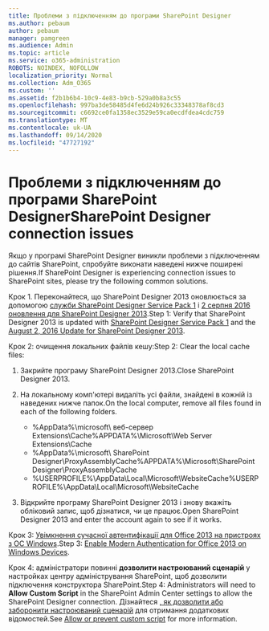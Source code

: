 ```yaml
---
title: Проблеми з підключенням до програми SharePoint Designer
ms.author: pebaum
author: pebaum
manager: pamgreen
ms.audience: Admin
ms.topic: article
ms.service: o365-administration
ROBOTS: NOINDEX, NOFOLLOW
localization_priority: Normal
ms.collection: Adm_O365
ms.custom: ''
ms.assetid: f2b1b6b4-10c9-4e83-b9cb-529a0b8a3c55
ms.openlocfilehash: 997ba3de58485d4fe6d24b926c33348378af8cd3
ms.sourcegitcommit: c6692ce0fa1358ec3529e59ca0ecdfdea4cdc759
ms.translationtype: MT
ms.contentlocale: uk-UA
ms.lasthandoff: 09/14/2020
ms.locfileid: "47727192"
---
```

# <a name="sharepoint-designer-connection-issues"></a><span data-ttu-id="27b16-102">Проблеми з підключенням до програми SharePoint Designer</span><span class="sxs-lookup"><span data-stu-id="27b16-102">SharePoint Designer connection issues</span></span> 

<span data-ttu-id="27b16-103">Якщо у програмі SharePoint Designer виникли проблеми з підключенням до сайтів SharePoint, спробуйте виконати наведені нижче поширені рішення.</span><span class="sxs-lookup"><span data-stu-id="27b16-103">If SharePoint Designer is experiencing connection issues to SharePoint sites, please try the following common solutions.</span></span>

<span data-ttu-id="27b16-104">Крок 1. Переконайтеся, що SharePoint Designer 2013 оновлюється за допомогою [служби SharePoint Designer Service Pack 1](https://support.microsoft.com/help/2817441/description-of-microsoft-sharepoint-designer-2013-service-pack-1-sp1) і [2 серпня 2016 оновлення для SharePoint Designer 2013](https://support.microsoft.com/help/3114721/august-2-2016-update-for-sharepoint-designer-2013-kb3114721).</span><span class="sxs-lookup"><span data-stu-id="27b16-104">Step 1: Verify that SharePoint Designer 2013 is updated with [SharePoint Designer Service Pack 1](https://support.microsoft.com/help/2817441/description-of-microsoft-sharepoint-designer-2013-service-pack-1-sp1) and the [August 2, 2016 Update for SharePoint Designer 2013](https://support.microsoft.com/help/3114721/august-2-2016-update-for-sharepoint-designer-2013-kb3114721).</span></span>



<span data-ttu-id="27b16-105">Крок 2: очищення локальних файлів кешу:</span><span class="sxs-lookup"><span data-stu-id="27b16-105">Step 2: Clear the local cache files:</span></span>

1. <span data-ttu-id="27b16-106">Закрийте програму SharePoint Designer 2013.</span><span class="sxs-lookup"><span data-stu-id="27b16-106">Close SharePoint Designer 2013.</span></span>

2. <span data-ttu-id="27b16-107">На локальному комп'ютері видаліть усі файли, знайдені в кожній із наведених нижче папок.</span><span class="sxs-lookup"><span data-stu-id="27b16-107">On the local computer, remove all files found in each of the following folders.</span></span>

    - <span data-ttu-id="27b16-108">%AppData%\microsoft\ веб-сервер Extensions\Cache</span><span class="sxs-lookup"><span data-stu-id="27b16-108">%APPDATA%\Microsoft\Web Server Extensions\Cache</span></span>
    - <span data-ttu-id="27b16-109">%AppData%\microsoft\ SharePoint Designer\ProxyAssemblyCache</span><span class="sxs-lookup"><span data-stu-id="27b16-109">%APPDATA%\Microsoft\SharePoint Designer\ProxyAssemblyCache</span></span>
    - <span data-ttu-id="27b16-110">%USERPROFILE%\AppData\Local\Microsoft\WebsiteCache</span><span class="sxs-lookup"><span data-stu-id="27b16-110">%USERPROFILE%\AppData\Local\Microsoft\WebsiteCache</span></span>

3. <span data-ttu-id="27b16-111">Відкрийте програму SharePoint Designer 2013 і знову вкажіть обліковий запис, щоб дізнатися, чи це працює.</span><span class="sxs-lookup"><span data-stu-id="27b16-111">Open SharePoint Designer 2013 and enter the account again to see if it works.</span></span>

<span data-ttu-id="27b16-112">Крок 3: [Увімкнення сучасної автентифікації для Office 2013 на пристроях з ОС Windows](https://docs.microsoft.com/microsoft-365/admin/security-and-compliance/enable-modern-authentication).</span><span class="sxs-lookup"><span data-stu-id="27b16-112">Step 3: [Enable Modern Authentication for Office 2013 on Windows Devices](https://docs.microsoft.com/microsoft-365/admin/security-and-compliance/enable-modern-authentication).</span></span>

<span data-ttu-id="27b16-113">Крок 4: адміністратори повинні **дозволити настроюваний сценарій** у настройках центру адміністрування SharePoint, щоб дозволити підключення конструктора SharePoint.</span><span class="sxs-lookup"><span data-stu-id="27b16-113">Step 4: Administrators will need to **Allow Custom Script** in the SharePoint Admin Center settings to allow the SharePoint Designer connection.</span></span> <span data-ttu-id="27b16-114">Дізнайтеся [, як дозволити або заборонити настроюваний сценарій](https://docs.microsoft.com/sharepoint/allow-or-prevent-custom-script) для отримання додаткових відомостей.</span><span class="sxs-lookup"><span data-stu-id="27b16-114">See [Allow or prevent custom script](https://docs.microsoft.com/sharepoint/allow-or-prevent-custom-script) for more information.</span></span>


